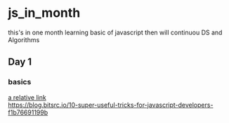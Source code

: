# js_in_month
this's in one month learning basic of javascript then will continuou DS and Algorithms


## Day 1
### basics
[a relative link](Basics/README.md)  
https://blog.bitsrc.io/10-super-useful-tricks-for-javascript-developers-f1b76691199b